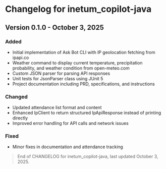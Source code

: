 # Changelog for inetum_copilot-java

## Version 0.1.0 - October 3, 2025

### Added

- Initial implementation of Ask Bot CLI with IP geolocation fetching from ipapi.co
- Weather command to display current temperature, precipitation probability, and weather condition from open-meteo.com
- Custom JSON parser for parsing API responses
- Unit tests for JsonParser class using JUnit 5
- Project documentation including PRD, specifications, and instructions

### Changed

- Updated attendance list format and content
- Enhanced IpClient to return structured IpApiResponse instead of printing directly
- Improved error handling for API calls and network issues

### Fixed

- Minor fixes in documentation and attendance tracking

> End of CHANGELOG for inetum_copilot-java, last updated October 3, 2025.